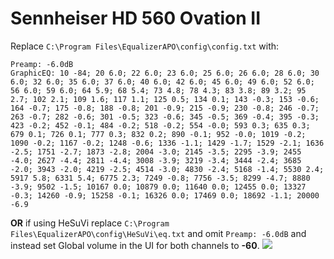 # Sennheiser HD 560 Ovation II
Replace `C:\Program Files\EqualizerAPO\config\config.txt` with:
```
Preamp: -6.0dB
GraphicEQ: 10 -84; 20 6.0; 22 6.0; 23 6.0; 25 6.0; 26 6.0; 28 6.0; 30 6.0; 32 6.0; 35 6.0; 37 6.0; 40 6.0; 42 6.0; 45 6.0; 49 6.0; 52 6.0; 56 6.0; 59 6.0; 64 5.9; 68 5.4; 73 4.8; 78 4.3; 83 3.8; 89 3.2; 95 2.7; 102 2.1; 109 1.6; 117 1.1; 125 0.5; 134 0.1; 143 -0.3; 153 -0.6; 164 -0.7; 175 -0.8; 188 -0.8; 201 -0.9; 215 -0.9; 230 -0.8; 246 -0.7; 263 -0.7; 282 -0.6; 301 -0.5; 323 -0.6; 345 -0.5; 369 -0.4; 395 -0.3; 423 -0.2; 452 -0.1; 484 -0.2; 518 -0.2; 554 -0.0; 593 0.3; 635 0.3; 679 0.1; 726 0.1; 777 0.3; 832 0.2; 890 -0.1; 952 -0.0; 1019 -0.2; 1090 -0.2; 1167 -0.2; 1248 -0.6; 1336 -1.1; 1429 -1.7; 1529 -2.1; 1636 -2.5; 1751 -2.7; 1873 -2.8; 2004 -3.0; 2145 -3.5; 2295 -3.9; 2455 -4.0; 2627 -4.4; 2811 -4.4; 3008 -3.9; 3219 -3.4; 3444 -2.4; 3685 -2.0; 3943 -2.0; 4219 -2.5; 4514 -3.0; 4830 -2.4; 5168 -1.4; 5530 2.4; 5917 5.8; 6331 5.4; 6775 2.3; 7249 -0.8; 7756 -3.5; 8299 -4.7; 8880 -3.9; 9502 -1.5; 10167 0.0; 10879 0.0; 11640 0.0; 12455 0.0; 13327 -0.3; 14260 -0.9; 15258 -0.1; 16326 0.0; 17469 0.0; 18692 -1.1; 20000 -6.9
```
**OR** if using HeSuVi replace `C:\Program Files\EqualizerAPO\config\HeSuVi\eq.txt` and omit `Preamp: -6.0dB` and instead set Global volume in the UI for both channels to **-60**.
![](https://raw.githubusercontent.com/jaakkopasanen/AutoEq/master/results/SBAF-Serious/innerfidelity/onear/Sennheiser%20HD%20560%20Ovation%20II/Sennheiser%20HD%20560%20Ovation%20II.png)